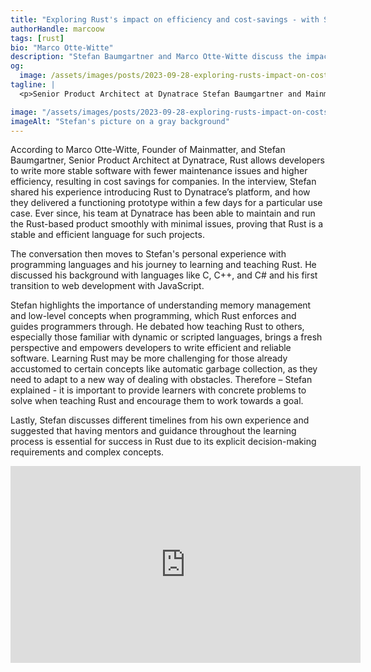 ```yaml
---
title: "Exploring Rust's impact on efficiency and cost-savings - with Stefan Baumgartner"
authorHandle: marcoow
tags: [rust]
bio: "Marco Otte-Witte"
description: "Stefan Baumgartner and Marco Otte-Witte discuss the impact of Rust on efficiency and operating costs and Stefan's experience learning and teaching Rust."
og:
  image: /assets/images/posts/2023-09-28-exploring-rusts-impact-on-costs-and-efficiency/og-image.png
tagline: |
  <p>Senior Product Architect at Dynatrace Stefan Baumgartner and Mainmatter’s Founder Marco Otte-Witte discuss the benefits and use cases of Rust adoption and Stefan shares his experience learning and teaching Rust first-hand.</p>

image: "/assets/images/posts/2023-09-28-exploring-rusts-impact-on-costs-and-efficiency/header-visual.jpg"
imageAlt: "Stefan's picture on a gray background"
---
```


According to Marco Otte-Witte, Founder of Mainmatter, and Stefan Baumgartner, Senior Product Architect at Dynatrace, Rust allows developers to write more stable software with fewer maintenance issues and higher efficiency, resulting in cost savings for companies. In the interview, Stefan shared his experience introducing Rust to Dynatrace’s platform, and how they delivered a functioning prototype within a few days for a particular use case. Ever since, his team at Dynatrace has been able to maintain and run the Rust-based product smoothly with minimal issues, proving that Rust is a stable and efficient language for such projects.

The conversation then moves to Stefan's personal experience with programming languages and his journey to learning and teaching Rust. He discussed his background with languages like C, C++, and C# and his first transition to web development with JavaScript.

Stefan highlights the importance of understanding memory management and low-level concepts when programming, which Rust enforces and guides programmers through. He debated how teaching Rust to others, especially those familiar with dynamic or scripted languages, brings a fresh perspective and empowers developers to write efficient and reliable software. Learning Rust may be more challenging for those already accustomed to certain concepts like automatic garbage collection, as they need to adapt to a new way of dealing with obstacles. Therefore – Stefan explained - it is important to provide learners with concrete problems to solve when teaching Rust and encourage them to work towards a goal.

Lastly, Stefan discusses different timelines from his own experience and suggested that having mentors and guidance throughout the learning process is essential for success in Rust due to its explicit decision-making requirements and complex concepts.

<iframe width="560" height="315" src="https://www.youtube.com/embed/KTJIsicwW5s?si=fk_MRap9FIzbP44U" title="Embedded video of Stefan's interview" frameborder="0" allow="accelerometer; autoplay; clipboard-write; encrypted-media; gyroscope; picture-in-picture; web-share" allowfullscreen></iframe>
